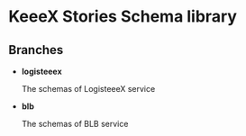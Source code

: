 # __KeeeX Stories Schema library__

## __Branches__

- __logisteeex__

  The schemas of LogisteeeX service

- __blb__

  The schemas of BLB service
